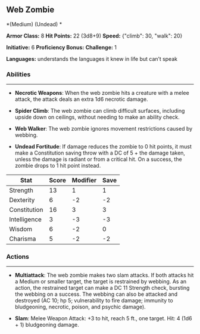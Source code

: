 ## Web Zombie
*(Medium) (Undead) *

**Armor Class:** 8
**Hit Points:** 22 (3d8+9)
**Speed:** {"climb": 30, "walk": 20}

**Initiative:** 6
**Proficiency Bonus:**
**Challenge:** 1

**Languages:** understands the languages it knew in life but can’t speak

### Abilities
 --- 
- **Necrotic Weapons**: When the web zombie hits a creature with a melee attack, the attack deals an extra 1d6 necrotic damage.

- **Spider Climb**: The web zombie can climb difficult surfaces, including upside down on ceilings, without needing to make an ability check.

- **Web Walker**: The web zombie ignores movement restrictions caused by webbing.

- **Undead Fortitude**: If damage reduces the zombie to 0 hit points, it must make a Constitution saving throw with a DC of 5 + the damage taken, unless the damage is radiant or from a critical hit. On a success, the zombie drops to 1 hit point instead.



| Stat | Score | Modifier | Save |
| ---- | ---- | ---- | ---- |
| Strength | 13 | 1 | 1 |
| Dexterity | 6 | -2 | -2 |
| Constitution | 16 | 3 | 3 |
| Intelligence | 3 | -3 | -3 |
| Wisdom | 6 | -2 | 0 |
| Charisma | 5 | -2 | -2 |

### Actions
 --- 
- **Multiattack**: The web zombie makes two slam attacks. If both attacks hit a Medium or smaller target, the target is restrained by webbing. As an action, the restrained target can make a DC 11 Strength check, bursting the webbing on a success. The webbing can also be attacked and destroyed (AC 10; hp 5; vulnerability to fire damage; immunity to bludgeoning, necrotic, poison, and psychic damage).

- **Slam**: Melee Weapon Attack: +3 to hit, reach 5 ft., one target. Hit: 4 (1d6 + 1) bludgeoning damage.

